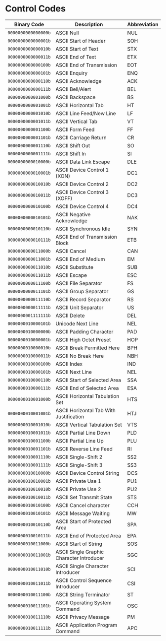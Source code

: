 # Control Codes

| Binary Code         | Description                                                          | Abbreviation |
|---------------------|----------------------------------------------------------------------|--------------|
| `0000000000000000b` | ASCII Null                                     | NUL          |
| `0000000000000001b` | ASCII Start of Header                          | SOH          |
| `0000000000000010b` | ASCII Start of Text                            | STX          |
| `0000000000000011b` | ASCII End of Text                              | ETX          |
| `0000000000000100b` | ASCII End of Transmission                      | EOT          |
| `0000000000000101b` | ASCII Enquiry                                  | ENQ          |
| `0000000000000110b` | ASCII Acknowledge                              | ACK          |
| `0000000000000111b` | ASCII Bell/Alert                               | BEL          |
| `0000000000001000b` | ASCII Backspace                                | BS           |
| `0000000000001001b` | ASCII Horizontal Tab                           | HT           |
| `0000000000001010b` | ASCII Line Feed/New Line                       | LF           |
| `0000000000001011b` | ASCII Vertical Tab                             | VT           |
| `0000000000001100b` | ASCII Form Feed                                | FF           |
| `0000000000001101b` | ASCII Carriage Return                          | CR           |
| `0000000000001110b` | ASCII Shift Out                                | SO           |
| `0000000000001111b` | ASCII Shift In                                 | SI           |
| `0000000000010000b` | ASCII Data Link Escape                         | DLE          |
| `0000000000010001b` | ASCII Device Control 1 (XON)                   | DC1          |
| `0000000000010010b` | ASCII Device Control 2                         | DC2          |
| `0000000000010011b` | ASCII Device Control 3 (XOFF)                  | DC3          |
| `0000000000010100b` | ASCII Device Control 4                         | DC4          |
| `0000000000010101b` | ASCII Negative Acknowledge                     | NAK          |
| `0000000000010110b` | ASCII Synchronous Idle                         | SYN          |
| `0000000000010111b` | ASCII End of Transmission Block                | ETB          |
| `0000000000011000b` | ASCII Cancel                                   | CAN          |
| `0000000000011001b` | ASCII End of Medium                            | EM           |
| `0000000000011010b` | ASCII Substitute                               | SUB          |
| `0000000000011011b` | ASCII Escape                                   | ESC          |
| `0000000000011100b` | ASCII File Separator                           | FS           |
| `0000000000011101b` | ASCII Group Separator                          | GS           |
| `0000000000011110b` | ASCII Record Separator                         | RS           |
| `0000000000011111b` | ASCII Unit Separator                           | US           |
| `0000000001111111b` | ASCII Delete                                   | DEL          |
| `0000000010000101b` | Unicode Next Line                              | NEL          |
| `0000000010000000b` | ASCII Padding Character                        | PAD          |
| `0000000010000001b` | ASCII High Octet Preset                        | HOP          |
| `0000000010000010b` | ASCII Break Permitted Here                     | BPH          |
| `0000000010000011b` | ASCII No Break Here                            | NBH          |
| `0000000010000100b` | ASCII Index                                    | IND          |
| `0000000010000101b` | ASCII Next Line                                | NEL          |
| `0000000010000110b` | ASCII Start of Selected Area                   | SSA          |
| `0000000010000111b` | ASCII End of Selected Area                     | ESA          |
| `0000000010001000b` | ASCII Horizontal Tabulation Set                | HTS          |
| `0000000010001001b` | ASCII Horizontal Tab With Justification        | HTJ          |
| `0000000010001010b` | ASCII Vertical Tabulation Set                  | VTS          |
| `0000000010001011b` | ASCII Partial Line Down                        | PLD          |
| `0000000010001100b` | ASCII Partial Line Up                          | PLU          |
| `0000000010001101b` | ASCII Reverse Line Feed                        | RI           |
| `0000000010001110b` | ASCII Single-Shift 2                           | SS2          |
| `0000000010001111b` | ASCII Single-Shift 3                           | SS3          |
| `0000000010010000b` | ASCII Device Control String                    | DCS          |
| `0000000010010001b` | ASCII Private Use 1                            | PU1          |
| `0000000010010010b` | ASCII Private Use 2                            | PU2          |
| `0000000010010011b` | ASCII Set Transmit State                       | STS          |
| `0000000010010100b` | ASCII Cancel character                         | CCH          |
| `0000000010010101b` | ASCII Message Waiting                          | MW           |
| `0000000010010110b` | ASCII Start of Protected Area                  | SPA          |
| `0000000010010111b` | ASCII End of Protected Area                    | EPA          |
| `0000000010011000b` | ASCII Start of String                          | SOS          |
| `0000000010011001b` | ASCII Single Graphic Character Introducer      | SGC          |
| `0000000010011010b` | ASCII Single Character Introducer              | SCI          |
| `0000000010011011b` | ASCII Control Sequence Introducer              | CSI          |
| `0000000010011100b` | ASCII String Terminator                        | ST           |
| `0000000010011101b` | ASCII Operating System Command                 | OSC          |
| `0000000010011110b` | ASCII Privacy Message                          | PM           |
| `0000000010011111b` | ASCII Application Program Command              | APC          |
